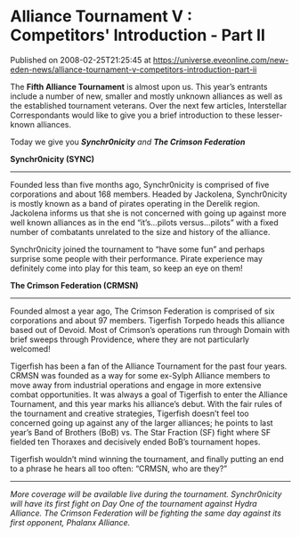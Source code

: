 # Alliance Tournament V : Competitors' Introduction - Part II
Published on 2008-02-25T21:25:45 at https://universe.eveonline.com/new-eden-news/alliance-tournament-v-competitors-introduction-part-ii

The **Fifth Alliance Tournament** is almost upon us. This year’s entrants include a number of new, smaller and mostly unknown alliances as well as the established tournament veterans. Over the next few articles, Interstellar Correspondants would like to give you a brief introduction to these lesser-known alliances. 

Today we give you _**Synchr0nicity** and **The Crimson Federation**_

**Synchr0nicity (SYNC)**

* * *

Founded less than five months ago, Synchr0nicity is comprised of five corporations and about 168 members. Headed by Jackolena, Synchr0nicity is mostly known as a band of pirates operating in the Derelik region. Jackolena informs us that she is not concerned with going up against more well known alliances as in the end “it’s...pilots versus...pilots” with a fixed number of combatants unrelated to the size and history of the alliance. 

Synchr0nicity joined the tournament to “have some fun” and perhaps surprise some people with their performance. Pirate experience may definitely come into play for this team, so keep an eye on them! 

**The Crimson Federation (CRMSN)**

* * *

Founded almost a year ago, The Crimson Federation is comprised of six corporations and about 97 members. Tigerfish Torpedo heads this alliance based out of Devoid. Most of Crimson’s operations run through Domain with brief sweeps through Providence, where they are not particularly welcomed! 

Tigerfish has been a fan of the Alliance Tournament for the past four years. CRMSN was founded as a way for some ex-Sylph Alliance members to move away from industrial operations and engage in more extensive combat opportunities. It was always a goal of Tigerfish to enter the Alliance Tournament, and this year marks his alliance’s debut. With the fair rules of the tournament and creative strategies, Tigerfish doesn’t feel too concerned going up against any of the larger alliances; he points to last year’s Band of Brothers (BoB) vs. The Star Fraction (SF) fight where SF fielded ten Thoraxes and decisively ended BoB’s tournament hopes. 

Tigerfish wouldn’t mind winning the tournament, and finally putting an end to a phrase he hears all too often: “CRMSN, who are they?” 

* * *

_More coverage will be available live during the tournament. Synchr0nicity will have its first fight on Day One of the tournament against Hydra Alliance. The Crimson Federation will be fighting the same day against its first opponent, Phalanx Alliance._
